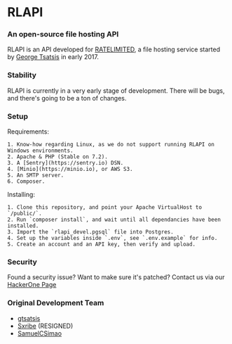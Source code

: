 # RLAPI
### An open-source file hosting API

RLAPI is an API developed for [RATELIMITED](https://ratelimited.me), a file hosting service started by [George Tsatsis](https://github.com/gtsatsis) in early 2017.

### Stability

RLAPI is currently in a very early stage of development. There will be bugs, and there's going to be a ton of changes.

### Setup

Requirements:

	1. Know-how regarding Linux, as we do not support running RLAPI on Windows environments.
	2. Apache & PHP (Stable on 7.2).
	3. A [Sentry](https://sentry.io) DSN.
	4. [Minio](https://minio.io), or AWS S3.
	5. An SMTP server.
	6. Composer.

Installing:
	
	1. Clone this repository, and point your Apache VirtualHost to `/public/`.
	2. Run `composer install`, and wait until all dependancies have been installed.
	3. Import the `rlapi_devel.pgsql` file into Postgres.
	4. Set up the variables inside `.env`, see `.env.example` for info.
	5. Create an account and an API key, then verify and upload.

### Security
Found a security issue? Want to make sure it's patched? Contact us via our [HackerOne Page](https://hackerone.com/ratelimited)

### Original Development Team

- [gtsatsis](https://github.com/gtsatsis)
- [Sxribe](https://github.com/Sxribe) (RESIGNED)
- [SamuelCSimao](https://github.com/samueldcs)

